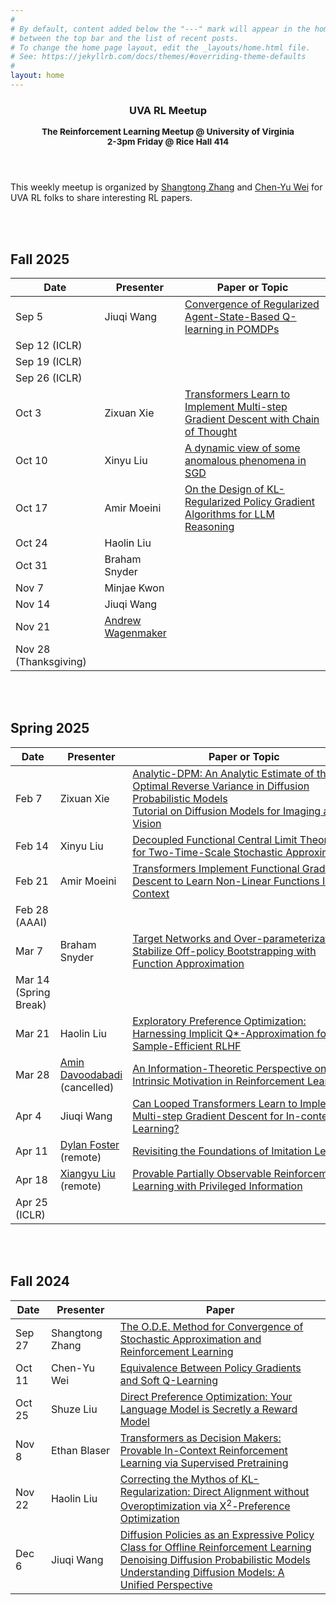 ```yaml
---
#
# By default, content added below the "---" mark will appear in the home page
# between the top bar and the list of recent posts.
# To change the home page layout, edit the _layouts/home.html file.
# See: https://jekyllrb.com/docs/themes/#overriding-theme-defaults
#
layout: home
---
```


<header class="masthead">
    <div class="container">
        <h3 class="masthead-title">
            <p>UVA RL Meetup</p>
            <small>The Reinforcement Learning Meetup @ University of Virginia</small>  <br/>
            <small>2-3pm Friday @ Rice Hall 414 </small>
        </h3>
    </div>
</header>


This weekly meetup is organized by [Shangtong Zhang](https://shangtongzhang.github.io) and [Chen-Yu Wei](https://bahh723.github.io) for UVA RL folks to share interesting RL papers.  

 

<br/><br/>

## Fall 2025 

| Date | Presenter | Paper or Topic |
| - | -  | - |
| Sep 5  | Jiuqi Wang | [Convergence of Regularized Agent-State-Based Q-learning in POMDPs](https://arxiv.org/abs/2508.21314) | 
| Sep 12 (ICLR) |  | | 
| Sep 19 (ICLR) |  | | 
| Sep 26 (ICLR) |  | | 
| Oct 3  | Zixuan Xie | [Transformers Learn to Implement Multi-step Gradient  Descent with Chain of Thought](https://arxiv.org/abs/2502.21212) | 
| Oct 10  | Xinyu Liu | [A dynamic view of some anomalous phenomena in SGD](https://arxiv.org/abs/2505.01751v2)  |
| Oct 17  | Amir Moeini  | [On the Design of KL-Regularized Policy Gradient Algorithms for LLM Reasoning](https://arxiv.org/abs/2505.17508) | 
| Oct 24  | Haolin Liu | | 
| Oct 31  | Braham Snyder | | 
| Nov 7  | Minjae Kwon | | 
| Nov 14  | Jiuqi Wang | | 
| Nov 21  | [Andrew Wagenmaker](https://wagenmaker.github.io/) | | 
| Nov 28 (Thanksgiving) |  | | 


<br/><br/>

## Spring 2025 

| Date | Presenter | Paper or Topic |
| - | -  | - |
| Feb 7  | Zixuan Xie | [Analytic-DPM: An Analytic Estimate of the Optimal Reverse Variance in Diffusion Probabilistic Models](https://arxiv.org/abs/2201.06503) <br> [Tutorial on Diffusion Models for Imaging and Vision](http://arxiv.org/abs/2403.18103)| 
| Feb 14  | Xinyu Liu | [Decoupled Functional Central Limit Theorems for Two-Time-Scale Stochastic Approximation](http://arxiv.org/abs/2412.17070)| 
| Feb 21  | Amir Moeini | [Transformers Implement Functional Gradient Descent to Learn Non-Linear Functions In Context](https://arxiv.org/abs/2312.06528) | 
| Feb 28 (AAAI) | | | 
| Mar 7  | Braham Snyder | [Target Networks and Over-parameterization Stabilize Off-policy Bootstrapping with Function Approximation](https://arxiv.org/abs/2405.21043) |
| Mar 14 (Spring Break) | | | 
| Mar 21  | Haolin Liu | [Exploratory Preference Optimization: Harnessing Implicit Q*-Approximation for Sample-Efficient RLHF](https://arxiv.org/abs/2405.21046) | 
| Mar 28  | [Amin Davoodabadi](https://moamdavoodi.github.io/) <br/> (cancelled) | [An Information-Theoretic Perspective on Intrinsic Motivation in Reinforcement Learning](https://arxiv.org/abs/2209.08890) |
| Apr 4  | Jiuqi Wang| [Can Looped Transformers Learn to Implement Multi-step Gradient Descent for In-context Learning?](https://arxiv.org/abs/2410.08292)|
| Apr 11  | [Dylan Foster](https://dylanfoster.net) <br/> (remote) | [Revisiting the Foundations of Imitation Learning](https://arxiv.org/abs/2407.15007) |
| Apr 18  | [Xiangyu Liu](https://xiangyu-liu.github.io/) <br/> (remote) | [Provable Partially Observable Reinforcement Learning with Privileged Information](https://arxiv.org/abs/2412.00985) |
| Apr 25 (ICLR) | | |

<br/><br/>

## Fall 2024

| Date | Presenter | Paper |
| - | -  | - |
| Sep 27  | Shangtong Zhang | [The O.D.E. Method for Convergence of Stochastic Approximation and Reinforcement Learning](https://epubs.siam.org/doi/abs/10.1137/S0363012997331639?journalCode=sjcodc)|
| Oct 11 | Chen-Yu Wei | [Equivalence Between Policy Gradients and Soft Q-Learning](https://arxiv.org/pdf/1704.06440) |
| Oct 25 | Shuze Liu | [Direct Preference Optimization: Your Language Model is Secretly a Reward Model](https://arxiv.org/pdf/2305.18290) | 
| Nov 8 | Ethan Blaser | [Transformers as Decision Makers: Provable In-Context Reinforcement Learning via Supervised Pretraining](https://arxiv.org/pdf/2310.08566) | 
| Nov 22 | Haolin Liu | [Correcting the Mythos of KL-Regularization: Direct Alignment without Overoptimization via &Chi;<sup>2</sup>-Preference Optimization](https://arxiv.org/pdf/2407.13399) |
| Dec 6 | Jiuqi Wang | [Diffusion Policies as an Expressive Policy Class for Offline Reinforcement Learning](https://arxiv.org/pdf/2208.06193) <br> [Denoising Diffusion Probabilistic Models](https://arxiv.org/pdf/2006.11239) <br> [Understanding Diffusion Models: A Unified Perspective](https://arxiv.org/pdf/2208.11970)|
